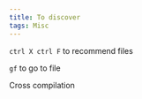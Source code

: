 ```yaml
---
title: To discover
tags: Misc
---
```


`ctrl X ctrl F` to recommend files

`gf` to go to file

Cross compilation
